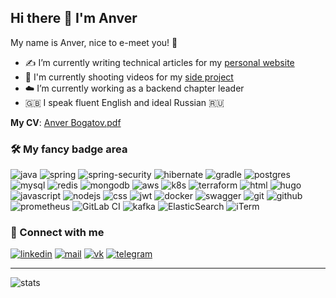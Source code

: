 ## Hi there 👋 I'm Anver

My name is Anver, nice to e-meet you! 🤝

- ✍️ I’m currently writing technical articles for my [personal website](https://anverbogatov.ru)
- 🎥 I'm currently shooting videos for my [side project](https://fullstackguy.ru)
- ☁️ I’m currently working as a backend chapter leader
- 🇬🇧 I speak fluent English and ideal Russian 🇷🇺

**My CV**: [Anver Bogatov.pdf](https://docs.google.com/document/d/1bHcUG6-GWgjQgCyLfAjrbkWCqj-drps1PyTSIZNojBk/edit?usp=sharing)

### 🛠 My fancy badge area
![java](https://img.shields.io/badge/Java-ED8B00?style=for-the-badge&logo=openjdk&logoColor=white)
![spring](https://img.shields.io/badge/Spring-6DB33F?style=for-the-badge&logo=spring&logoColor=white)
![spring-security](https://img.shields.io/badge/Spring_Security-6DB33F?style=for-the-badge&logo=Spring-Security&logoColor=white)
![hibernate](https://img.shields.io/badge/Hibernate-59666C?style=for-the-badge&logo=Hibernate&logoColor=white)
![gradle](https://img.shields.io/badge/Gradle-02303A.svg?style=for-the-badge&logo=Gradle&logoColor=white)
![postgres](https://img.shields.io/badge/postgres-%23316192.svg?&style=for-the-badge&logo=postgresql&logoColor=white) 
![mysql](https://img.shields.io/badge/MySQL-00000F?style=for-the-badge&logo=mysql&logoColor=white)
![redis](https://img.shields.io/badge/redis%20-%23CC0000.svg?&style=for-the-badge&logo=redis&logoColor=white) 
![mongodb](https://img.shields.io/badge/MongoDB-4EA94B?style=for-the-badge&logo=mongodb&logoColor=white)
![aws](https://img.shields.io/badge/AWS%20-%23FF9900.svg?&style=for-the-badge&logo=amazon-aws&logoColor=white) 
![k8s](https://img.shields.io/badge/kubernetes%20-%23326ce5.svg?&style=for-the-badge&logo=kubernetes&logoColor=white) 
![terraform](https://img.shields.io/badge/terraform%20-%235835CC.svg?&style=for-the-badge&logo=terraform&logoColor=white) 
![html](https://img.shields.io/badge/html%20-%23E34F26.svg?&style=for-the-badge&logo=html5&logoColor=white) 
![hugo](https://img.shields.io/badge/Hugo-FF4088?style=for-the-badge&logo=hugo&logoColor=white)
![javascript](https://img.shields.io/badge/javascript%20-%23323330.svg?&style=for-the-badge&logo=javascript&logoColor=%23F7DF1E) 
![nodejs](https://img.shields.io/badge/Node.js-43853D?style=for-the-badge&logo=node.js&logoColor=white)
![css](https://img.shields.io/badge/css%20-%231572B6.svg?&style=for-the-badge&logo=css3&logoColor=white) 
![jwt](https://img.shields.io/badge/json%20web%20tokens-323330?style=for-the-badge&logo=json-web-tokens&logoColor=pink)
![docker](https://img.shields.io/badge/docker-%232496ED.svg?&style=for-the-badge&logo=docker&logoColor=white) 
![swagger](https://img.shields.io/badge/swagger-%2385EA2D.svg?&style=for-the-badge&logo=swagger&logoColor=black) 
![git](https://img.shields.io/badge/git%20-%23F05033.svg?&style=for-the-badge&logo=git&logoColor=white) 
![github](https://img.shields.io/badge/github%20actions%20-%232671E5.svg?&style=for-the-badge&logo=github%20actions&logoColor=white) 
![prometheus](https://img.shields.io/badge/prometheus%20-%23E6522C.svg?&style=for-the-badge&logo=prometheus&logoColor=white) 
![GitLab CI](https://img.shields.io/badge/gitlab%20ci-%23181717.svg?style=for-the-badge&logo=gitlab&logoColor=white) 
![kafka](https://img.shields.io/badge/kafka%20-%23000000.svg?&style=for-the-badge&logo=apache%20kafka&logoColor=white) 
![ElasticSearch](https://img.shields.io/badge/-ElasticSearch-005571?style=for-the-badge&logo=elasticsearch)
![iTerm](https://img.shields.io/badge/iTerm2-000000?style=for-the-badge&logo=iterm2&logoColor=white)

### 🤝 Connect with me

[![linkedin](https://img.shields.io/badge/LinkedIn-0A66C2?style=for-the-badge&logo=LinkedIn&logoColor=white)](https://www.linkedin.com/in/anver-bogatov/)
[![mail](https://img.shields.io/badge/Gmail-EA4335?style=for-the-badge&logo=Gmail&logoColor=white)](mailto:bogatov.anver@gmail.com)
[![vk](https://img.shields.io/badge/Vk-0077FF?style=for-the-badge&logo=Vk&logoColor=white)](https://vk.com/anverbogatov)
[![telegram](https://img.shields.io/badge/telegram-F0F0FF?style=for-the-badge&logo=Telegram)](https://t.me/thefullstackguy)


---
![stats](https://github-readme-stats.vercel.app/api?username=anverbogatov&count_private=true&hide=contribs&show_icons=true&theme=vue)
<!--
**anverbogatov/anverbogatov** is a ✨ _special_ ✨ repository because its `README.md` (this file) appears on your GitHub profile.

Here are some ideas to get you started:

- 🔭 I’m currently working on ...
- 🌱 I’m currently learning ...
- 👯 I’m looking to collaborate on ...
- 🤔 I’m looking for help with ...
- 💬 Ask me about ...
- 📫 How to reach me: ...
- 😄 Pronouns: ...
- ⚡ Fun fact: ...
-->

